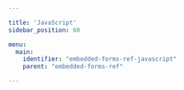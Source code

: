 ```yaml
---

title: 'JavaScript'
sidebar_position: 60

menu:
  main:
    identifier: "embedded-forms-ref-javascript"
    parent: "embedded-forms-ref"

---
```


